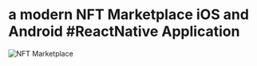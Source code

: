 # a modern NFT Marketplace iOS and Android #ReactNative Application


![NFT Marketplace](https://i.ibb.co/X5kYdvB/image.png)
